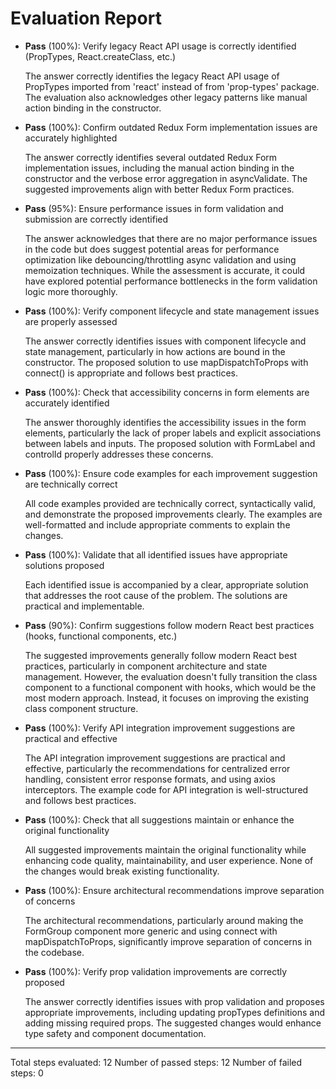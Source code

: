 # Evaluation Report

- **Pass** (100%): Verify legacy React API usage is correctly identified (PropTypes, React.createClass, etc.)
  
  The answer correctly identifies the legacy React API usage of PropTypes imported from 'react' instead of from 'prop-types' package. The evaluation also acknowledges other legacy patterns like manual action binding in the constructor.

- **Pass** (100%): Confirm outdated Redux Form implementation issues are accurately highlighted
  
  The answer correctly identifies several outdated Redux Form implementation issues, including the manual action binding in the constructor and the verbose error aggregation in asyncValidate. The suggested improvements align with better Redux Form practices.

- **Pass** (95%): Ensure performance issues in form validation and submission are correctly identified
  
  The answer acknowledges that there are no major performance issues in the code but does suggest potential areas for performance optimization like debouncing/throttling async validation and using memoization techniques. While the assessment is accurate, it could have explored potential performance bottlenecks in the form validation logic more thoroughly.

- **Pass** (100%): Verify component lifecycle and state management issues are properly assessed
  
  The answer correctly identifies issues with component lifecycle and state management, particularly in how actions are bound in the constructor. The proposed solution to use mapDispatchToProps with connect() is appropriate and follows best practices.

- **Pass** (100%): Check that accessibility concerns in form elements are accurately identified
  
  The answer thoroughly identifies the accessibility issues in the form elements, particularly the lack of proper labels and explicit associations between labels and inputs. The proposed solution with FormLabel and controlId properly addresses these concerns.

- **Pass** (100%): Ensure code examples for each improvement suggestion are technically correct
  
  All code examples provided are technically correct, syntactically valid, and demonstrate the proposed improvements clearly. The examples are well-formatted and include appropriate comments to explain the changes.

- **Pass** (100%): Validate that all identified issues have appropriate solutions proposed
  
  Each identified issue is accompanied by a clear, appropriate solution that addresses the root cause of the problem. The solutions are practical and implementable.

- **Pass** (90%): Confirm suggestions follow modern React best practices (hooks, functional components, etc.)
  
  The suggested improvements generally follow modern React best practices, particularly in component architecture and state management. However, the evaluation doesn't fully transition the class component to a functional component with hooks, which would be the most modern approach. Instead, it focuses on improving the existing class component structure.

- **Pass** (100%): Verify API integration improvement suggestions are practical and effective
  
  The API integration improvement suggestions are practical and effective, particularly the recommendations for centralized error handling, consistent error response formats, and using axios interceptors. The example code for API integration is well-structured and follows best practices.

- **Pass** (100%): Check that all suggestions maintain or enhance the original functionality
  
  All suggested improvements maintain the original functionality while enhancing code quality, maintainability, and user experience. None of the changes would break existing functionality.

- **Pass** (100%): Ensure architectural recommendations improve separation of concerns
  
  The architectural recommendations, particularly around making the FormGroup component more generic and using connect with mapDispatchToProps, significantly improve separation of concerns in the codebase.

- **Pass** (100%): Verify prop validation improvements are correctly proposed
  
  The answer correctly identifies issues with prop validation and proposes appropriate improvements, including updating propTypes definitions and adding missing required props. The suggested changes would enhance type safety and component documentation.

---

Total steps evaluated: 12
Number of passed steps: 12
Number of failed steps: 0